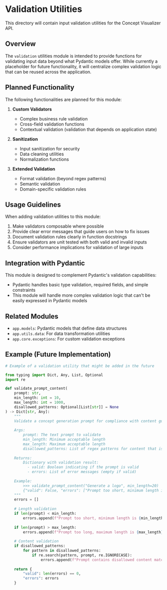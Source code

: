# Validation Utilities

This directory will contain input validation utilities for the Concept Visualizer API.

## Overview

The `validation` utilities module is intended to provide functions for validating input data beyond what Pydantic models offer. While currently a placeholder for future functionality, it will centralize complex validation logic that can be reused across the application.

## Planned Functionality

The following functionalities are planned for this module:

1. **Custom Validators**
   - Complex business rule validation
   - Cross-field validation functions
   - Contextual validation (validation that depends on application state)

2. **Sanitization**
   - Input sanitization for security
   - Data cleaning utilities
   - Normalization functions

3. **Extended Validation**
   - Format validation (beyond regex patterns)
   - Semantic validation
   - Domain-specific validation rules

## Usage Guidelines

When adding validation utilities to this module:

1. Make validators composable where possible
2. Provide clear error messages that guide users on how to fix issues
3. Document validation rules clearly in function docstrings
4. Ensure validators are unit tested with both valid and invalid inputs
5. Consider performance implications for validation of large inputs

## Integration with Pydantic

This module is designed to complement Pydantic's validation capabilities:

- Pydantic handles basic type validation, required fields, and simple constraints
- This module will handle more complex validation logic that can't be easily expressed in Pydantic models

## Related Modules

- `app.models`: Pydantic models that define data structures
- `app.utils.data`: For data transformation utilities
- `app.core.exceptions`: For custom validation exceptions

## Example (Future Implementation)

```python
# Example of a validation utility that might be added in the future

from typing import Dict, Any, List, Optional
import re

def validate_prompt_content(
    prompt: str, 
    min_length: int = 10, 
    max_length: int = 1000,
    disallowed_patterns: Optional[List[str]] = None
) -> Dict[str, Any]:
    """
    Validate a concept generation prompt for compliance with content guidelines.
    
    Args:
        prompt: The text prompt to validate
        min_length: Minimum acceptable length
        max_length: Maximum acceptable length
        disallowed_patterns: List of regex patterns for content that is not allowed
        
    Returns:
        Dictionary with validation result:
          - valid: Boolean indicating if the prompt is valid
          - errors: List of error messages (empty if valid)
          
    Example:
        >>> validate_prompt_content("Generate a logo", min_length=20)
        {"valid": False, "errors": ["Prompt too short, minimum length is 20 characters"]}
    """
    errors = []
    
    # Length validation
    if len(prompt) < min_length:
        errors.append(f"Prompt too short, minimum length is {min_length} characters")
    
    if len(prompt) > max_length:
        errors.append(f"Prompt too long, maximum length is {max_length} characters")
    
    # Content validation
    if disallowed_patterns:
        for pattern in disallowed_patterns:
            if re.search(pattern, prompt, re.IGNORECASE):
                errors.append(f"Prompt contains disallowed content matching pattern: {pattern}")
    
    return {
        "valid": len(errors) == 0,
        "errors": errors
    }
``` 